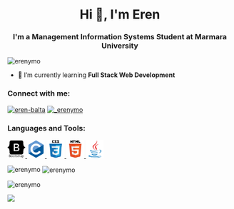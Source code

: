 <h1 align="center">Hi 👋, I'm Eren</h1>
<h3 align="center">I'm a Management Information Systems Student at Marmara University</h3>

<p align="left"> <img src="https://komarev.com/ghpvc/?username=erenymo&label=Profile%20views&color=0e75b6&style=flat" alt="erenymo" /> </p>

- 🌱 I’m currently learning **Full Stack Web Development**

<h3 align="left">Connect with me:</h3>
<p align="left">
<a href="https://linkedin.com/in/eren-balta" target="blank"><img align="center" src="https://raw.githubusercontent.com/rahuldkjain/github-profile-readme-generator/master/src/images/icons/Social/linked-in-alt.svg" alt="eren-balta" height="30" width="40" /></a>
<a href="https://instagram.com/_erenymo" target="blank"><img align="center" src="https://raw.githubusercontent.com/rahuldkjain/github-profile-readme-generator/master/src/images/icons/Social/instagram.svg" alt="_erenymo" height="30" width="40" /></a>
</p>

<h3 align="left">Languages and Tools:</h3>
<p align="left"> <a href="https://getbootstrap.com" target="_blank" rel="noreferrer"> <img src="https://raw.githubusercontent.com/devicons/devicon/master/icons/bootstrap/bootstrap-plain-wordmark.svg" alt="bootstrap" width="40" height="40"/> </a> <a href="https://www.cprogramming.com/" target="_blank" rel="noreferrer"> <img src="https://raw.githubusercontent.com/devicons/devicon/master/icons/c/c-original.svg" alt="c" width="40" height="40"/> </a> <a href="https://www.w3schools.com/css/" target="_blank" rel="noreferrer"> <img src="https://raw.githubusercontent.com/devicons/devicon/master/icons/css3/css3-original-wordmark.svg" alt="css3" width="40" height="40"/> </a> <a href="https://www.w3.org/html/" target="_blank" rel="noreferrer"> <img src="https://raw.githubusercontent.com/devicons/devicon/master/icons/html5/html5-original-wordmark.svg" alt="html5" width="40" height="40"/> </a> <a href="https://www.java.com" target="_blank" rel="noreferrer"> <img src="https://raw.githubusercontent.com/devicons/devicon/master/icons/java/java-original.svg" alt="java" width="40" height="40"/> </a> </p>

<p><img align="left" src="https://github-readme-stats.vercel.app/api/top-langs?username=erenymo&show_icons=true&locale=en&layout=compact" alt="erenymo" /></p>

<p>&nbsp;<img align="center" src="https://github-readme-stats.vercel.app/api?username=erenymo&show_icons=true&locale=en" alt="erenymo" /></p>

<p><img align="center" src="https://github-readme-streak-stats.herokuapp.com/?user=erenymo&" alt="erenymo" /></p>


![](https://komarev.com/ghpvc/?username=erenymo&color=red)


